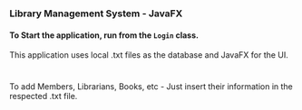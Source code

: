 ### Library Management System - JavaFX

#### To Start the application, run from the ```Login``` class.
This application uses local .txt files as the database and JavaFX for the UI.

# 
To add Members, Librarians, Books, etc - Just insert their information in the respected .txt file.
